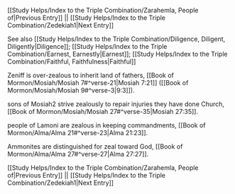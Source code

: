 [[Study Helps/Index to the Triple Combination/Zarahemla, People of|Previous Entry]]  ||  [[Study Helps/Index to the Triple Combination/Zedekiah1|Next Entry]]

 See also [[Study Helps/Index to the Triple Combination/Diligence, Diligent, Diligently|Diligence]]; [[Study Helps/Index to the Triple Combination/Earnest, Earnestly|Earnest]]; [[Study Helps/Index to the Triple Combination/Faithful, Faithfulness|Faithful]]

 Zeniff is over-zealous to inherit land of fathers, [[Book of Mormon/Mosiah/Mosiah 7#^verse-21|Mosiah 7:21]] ([[Book of Mormon/Mosiah/Mosiah 9#^verse-3|9:3]]).

 sons of Mosiah2 strive zealously to repair injuries they have done Church, [[Book of Mormon/Mosiah/Mosiah 27#^verse-35|Mosiah 27:35]].

 people of Lamoni are zealous in keeping commandments, [[Book of Mormon/Alma/Alma 21#^verse-23|Alma 21:23]].

 Ammonites are distinguished for zeal toward God, [[Book of Mormon/Alma/Alma 27#^verse-27|Alma 27:27]].

[[Study Helps/Index to the Triple Combination/Zarahemla, People of|Previous Entry]]  ||  [[Study Helps/Index to the Triple Combination/Zedekiah1|Next Entry]]